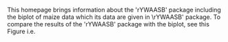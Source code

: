 This homepage brings information about the 'rYWAASB' package including the biplot of maize data which its data are given in \rYWAASB' package.
To compare the results of the 'rYWAASB' package with the biplot, see this Figure i.e. 
